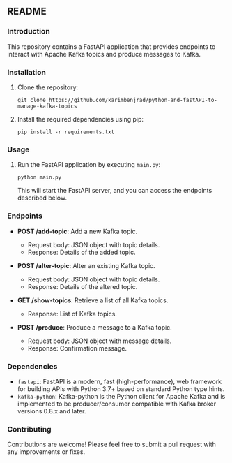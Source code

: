 ## README

### Introduction
This repository contains a FastAPI application that provides endpoints to interact with Apache Kafka topics and produce messages to Kafka.

### Installation
1. Clone the repository:
   ```
   git clone https://github.com/karimbenjrad/python-and-fastAPI-to-manage-kafka-topics
   ```
2. Install the required dependencies using pip:
   ```
   pip install -r requirements.txt
   ```

### Usage
1. Run the FastAPI application by executing `main.py`:
   ```
   python main.py
   ```
   This will start the FastAPI server, and you can access the endpoints described below.

### Endpoints
- **POST /add-topic**: Add a new Kafka topic.
  - Request body: JSON object with topic details.
  - Response: Details of the added topic.
  
- **POST /alter-topic**: Alter an existing Kafka topic.
  - Request body: JSON object with topic details.
  - Response: Details of the altered topic.
  
- **GET /show-topics**: Retrieve a list of all Kafka topics.
  - Response: List of Kafka topics.
  
- **POST /produce**: Produce a message to a Kafka topic.
  - Request body: JSON object with message details.
  - Response: Confirmation message.

### Dependencies
- `fastapi`: FastAPI is a modern, fast (high-performance), web framework for building APIs with Python 3.7+ based on standard Python type hints.
- `kafka-python`: Kafka-python is the Python client for Apache Kafka and is implemented to be producer/consumer compatible with Kafka broker versions 0.8.x and later.

### Contributing
Contributions are welcome! Please feel free to submit a pull request with any improvements or fixes.
